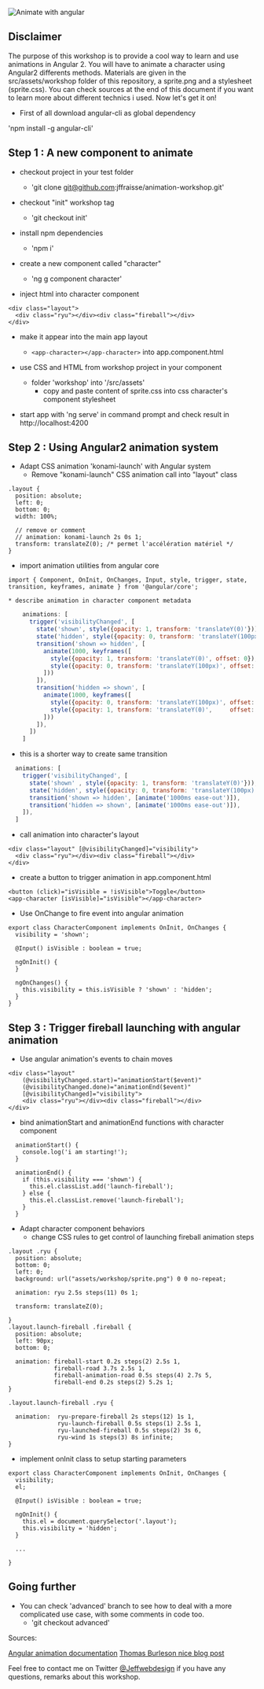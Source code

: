 ![Animate with angular](https://github.com/jffraisse/animation-workshop/raw/master/src/assets/workshop/animateWithAngular.png)

## Disclaimer

The purpose of this workshop is to provide a cool way to learn and use animations in Angular 2.
You will have to animate a character using Angular2 differents methods. 
Materials are given in the src/assets/workshop folder of this repository, a sprite.png and a stylesheet (sprite.css).
You can check sources at the end of this document if you want to learn more about different technics i used.
Now let's get it on!

* First of all download angular-cli as global dependency 

 'npm install -g angular-cli'

## Step 1 : A new component to animate

* checkout project in your test folder
  * 'git clone git@github.com:jffraisse/animation-workshop.git'

* checkout "init" workshop tag
  * 'git checkout init'

* install npm dependencies
  * 'npm i'

* create a new component called "character"
	* 'ng g component character'

* inject html into character component

```
<div class="layout">
  <div class="ryu"></div><div class="fireball"></div>
</div>
```

* make it appear into the main app layout 
	* `<app-character></app-character>` into app.component.html

* use CSS and HTML from workshop project in your component
	* folder 'workshop' into '/src/assets'
		* copy and paste content of sprite.css into css character's component stylesheet

* start app with 'ng serve' in command prompt and check result in http://localhost:4200

## Step 2 : Using Angular2 animation system

* Adapt CSS animation 'konami-launch' with Angular system
	* Remove "konami-launch" CSS animation call into "layout" class

```
.layout {
  position: absolute;
  left: 0;
  bottom: 0;
  width: 100%;

  // remove or comment
  // animation: konami-launch 2s 0s 1;
  transform: translateZ(0); /* permet l'accélération matériel */
}
```

  * import animation utilities from angular core

```
import { Component, OnInit, OnChanges, Input, style, trigger, state, transition, keyframes, animate } from '@angular/core';
```

	* describe animation in character component metadata

```javascript
	animations: [
	  trigger('visibilityChanged', [
	    state('shown', style({opacity: 1, transform: 'translateY(0)'})),
	    state('hidden', style({opacity: 0, transform: 'translateY(100px)'})),
	  	transition('shown => hidden', [
	      animate(1000, keyframes([
	        style({opacity: 1, transform: 'translateY(0)', offset: 0}),
	        style({opacity: 0, transform: 'translateY(100px)', offset: 1.0})
	      ]))
	  	]),
	    transition('hidden => shown', [
	      animate(1000, keyframes([
	        style({opacity: 0, transform: 'translateY(100px)', offset: 0}),
	        style({opacity: 1, transform: 'translateY(0)',     offset: 1.0})
	      ]))
	  	]),
	  ])
	]
```

  * this is a shorter way to create same transition

```javascript
  animations: [
    trigger('visibilityChanged', [
      state('shown' , style({opacity: 1, transform: 'translateY(0)'})),
      state('hidden', style({opacity: 0, transform: 'translateY(100px)'})),
      transition('shown => hidden', [animate('1000ms ease-out')]),
      transition('hidden => shown', [animate('1000ms ease-out')]),
    ]),
  ]
```

* call animation into character's layout

```
<div class="layout" [@visibilityChanged]="visibility">
  <div class="ryu"></div><div class="fireball"></div>
</div>

```

* create a button to trigger animation in app.component.html

```
<button (click)="isVisible = !isVisible">Toggle</button>
<app-character [isVisible]="isVisible"></app-character>
```

* Use OnChange to fire event into angular animation

```
export class CharacterComponent implements OnInit, OnChanges {
  visibility = 'shown';

  @Input() isVisible : boolean = true;

  ngOnInit() {
  }

  ngOnChanges() {
    this.visibility = this.isVisible ? 'shown' : 'hidden';
  }
}
```

## Step 3 : Trigger fireball launching with angular animation

* Use angular animation's events to chain moves

```
<div class="layout"
	(@visibilityChanged.start)="animationStart($event)"
	(@visibilityChanged.done)="animationEnd($event)"
	[@visibilityChanged]="visibility">
	<div class="ryu"></div><div class="fireball"></div>
</div>
```


* bind animationStart and animationEnd functions with character component

```
  animationStart() {
    console.log('i am starting!');
  }

  animationEnd() {
    if (this.visibility === 'shown') {
      this.el.classList.add('launch-fireball');
    } else {
      this.el.classList.remove('launch-fireball');
    }
  }
```

* Adapt character component behaviors
	* change CSS rules to get control of launching fireball animation steps

```
.layout .ryu {
  position: absolute;
  bottom: 0;
  left: 0;
  background: url("assets/workshop/sprite.png") 0 0 no-repeat; 

  animation: ryu 2.5s steps(11) 0s 1;              

  transform: translateZ(0);

}
.layout.launch-fireball .fireball {
  position: absolute;
  left: 90px;
  bottom: 0;

  animation: fireball-start 0.2s steps(2) 2.5s 1,
             fireball-road 3.7s 2.5s 1,
             fireball-animation-road 0.5s steps(4) 2.7s 5,
             fireball-end 0.2s steps(2) 5.2s 1;
}

.layout.launch-fireball .ryu {

  animation:  ryu-prepare-fireball 2s steps(12) 1s 1,
              ryu-launch-fireball 0.5s steps(1) 2.5s 1,
              ryu-launched-fireball 0.5s steps(2) 3s 6,
              ryu-wind 1s steps(3) 8s infinite;
}
```

* implement onInit class to setup starting parameters

```
export class CharacterComponent implements OnInit, OnChanges {
  visibility;
  el;

  @Input() isVisible : boolean = true;

  ngOnInit() {
    this.el = document.querySelector('.layout');
    this.visibility = 'hidden';
  }

  ...

}
```

## Going further

* You can check 'advanced' branch to see how to deal with a more complicated use case, with some comments in code too.
  * 'git checkout advanced'



Sources:

[Angular animation documentation](https://angular.io/docs/ts/latest/guide/animations.html)
[Thomas Burleson nice blog post](http://blog.thoughtram.io/angular/2016/09/16/angular-2-animation-important-concepts.html)

Feel free to contact me on Twitter [@Jeffwebdesign](https://twitter.com/Jeffwebdesign) if you have any questions, remarks about this workshop.
